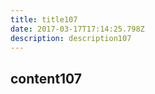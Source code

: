 ```yaml
---
title: title107
date: 2017-03-17T17:14:25.798Z
description: description107
---
```


## content107
  
